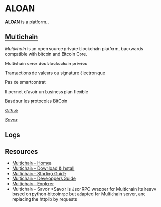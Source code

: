 ALOAN
====

**ALOAN** is a platform...

[Multichain](http://www.multichain.com/)
----

*Multichain* is an open source private blockchain platform, backwards compatible with bitcoin and Bitcoin Core.

Multichain créer des blockschain privées

Transactions de valeurs ou signature électronique

Pas de smartcontrat

Il permet d'avoir un business plan flexible

Basé sur les protocoles BitCoin

*[Github](https://github.com/MultiChain)*

*[Savoir](https://github.com/DXMarkets/Savoir)*

Logs
----


Resources
----

- [Multichain - Home](http://www.multichain.com/)a
- [Multichain - Download & Install](http://www.multichain.com/download-install/)
- [Multichain - Starting Guide](http://www.multichain.com/getting-started/)
- [Multichain - Developpers Guide](http://www.multichain.com/developers/)
- [Multichain - Explorer](https://github.com/MultiChain/multichain-explorer)
- [Multichain - Savoir](https://github.com/DXMarkets/Savoir) >Savoir is JsonRPC wrapper for Multichain Its heavy based on python-bitcoinrpc but adapted for Multichain server, and replacing the httplib by requests


